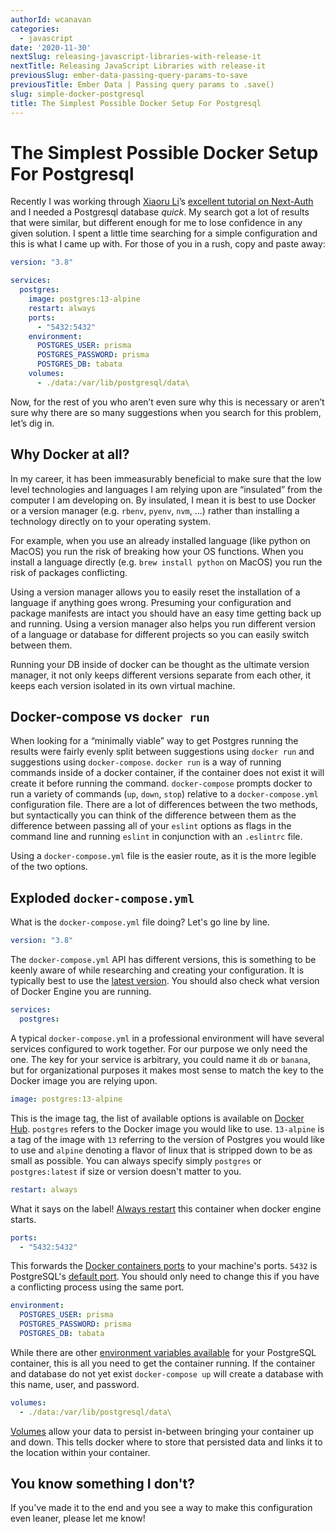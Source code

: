 ```yaml
---
authorId: wcanavan
categories: 
  - javascript
date: '2020-11-30'
nextSlug: releasing-javascript-libraries-with-release-it
nextTitle: Releasing JavaScript Libraries with release-it
previousSlug: ember-data-passing-query-params-to-save
previousTitle: Ember Data | Passing query params to .save()
slug: simple-docker-postgresql
title: The Simplest Possible Docker Setup For Postgresql
---
```


# The Simplest Possible Docker Setup For Postgresql

Recently I was working through [Xiaoru Li](https://www.xiaoru.li/)’s [excellent tutorial on Next-Auth](https://dev.to/prisma/passwordless-authentication-with-next-js-prisma-and-next-auth-5g8g) and I needed a Postgresql database _quick_. My search got a lot of results that were similar, but different enough for me to lose confidence in any given solution. I spent a little time searching for a simple configuration and this is what I came up with. For those of you in a rush, copy and paste away:

```yml
version: "3.8"

services:
  postgres:
    image: postgres:13-alpine
    restart: always
    ports:
      - "5432:5432"
    environment:
      POSTGRES_USER: prisma
      POSTGRES_PASSWORD: prisma
      POSTGRES_DB: tabata
    volumes:
      - ./data:/var/lib/postgresql/data\
```

Now, for the rest of you who aren’t even sure why this is necessary or aren’t sure why there are so many suggestions when you search for this problem, let’s dig in.

## Why Docker at all?

In my career, it has been immeasurably beneficial to make sure that the low level technologies and languages I am relying upon are “insulated” from the computer I am developing on. By insulated, I mean it is best to use Docker or a version manager (e.g. `rbenv`, `pyenv`, `nvm`, ...) rather than installing a technology directly on to your operating system.

For example, when you use an already installed language (like python on MacOS) you run the risk of breaking how your OS functions. When you install a language directly (e.g. `brew install python` on MacOS) you run the risk of packages conflicting.

Using a version manager allows you to easily reset the installation of a language if anything goes wrong. Presuming your configuration and package manifests are intact you should have an easy time getting back up and running. Using a version manager also helps you run different version of a language or database for different projects so you can easily switch between them.

Running your DB inside of docker can be thought as the ultimate version manager, it not only keeps different versions separate from each other, it keeps each version isolated in its own virtual machine.

## Docker-compose vs `docker run`

When looking for a “minimally viable” way to get Postgres running the results were fairly evenly split between suggestions using `docker run` and suggestions using `docker-compose`. `docker run` is a way of running commands inside of a docker container, if the container does not exist it will create it before running the command. `docker-compose` prompts docker to run a variety of commands (`up`, `down`, `stop`) relative to a `docker-compose.yml` configuration file. There are a lot of differences between the two methods, but syntactically you can think of the difference between them as the difference between passing all of your `eslint` options as flags in the command line and running `eslint` in conjunction with an `.eslintrc` file.

Using a `docker-compose.yml` file is the easier route, as it is the more legible of the two options.

## Exploded `docker-compose.yml`

What is the `docker-compose.yml` file doing? Let's go line by line.

```yml
version: "3.8"
```

The `docker-compose.yml` API has different versions, this is something to be keenly aware of while researching and creating your configuration. It is typically best to use the [latest version](https://docs.docker.com/compose/compose-file/). You should also check what version of Docker Engine you are running.

```yml
services:
  postgres:
```

A typical `docker-compose.yml` in a professional environment will have several services configured to work together. For our purpose we only need the one. The key for your service is arbitrary, you could name it `db` or `banana`, but for organizational purposes it makes most sense to match the key to the Docker image you are relying upon.

```yml
image: postgres:13-alpine
```

This is the image tag, the list of available options is available on [Docker Hub](https://hub.docker.com/_/postgres). `postgres` refers to the Docker image you would like to use. `13-alpine` is a tag of the image with `13` referring to the version of Postgres you would like to use and `alpine` denoting a flavor of linux that is stripped down to be as small as possible. You can always specify simply `postgres` or `postgres:latest` if size or version doesn't matter to you.

```yml
restart: always
```

What it says on the label! [Always restart](https://docs.docker.com/compose/compose-file/#restart) this container when docker engine starts.

```yml
ports:
  - "5432:5432"
```

This forwards the [Docker containers ports](https://docs.docker.com/compose/compose-file/#ports) to your machine's ports. `5432` is PostgreSQL's [default port](https://www.postgresql.org/docs/current/app-postgres.html). You should only need to change this if you have a conflicting process using the same port.

```yml
environment:
  POSTGRES_USER: prisma
  POSTGRES_PASSWORD: prisma
  POSTGRES_DB: tabata
```

While there are other [environment variables available](https://hub.docker.com/_/postgres) for your PostgreSQL container, this is all you need to get the container running. If the container and database do not yet exist `docker-compose up` will create a database with this name, user, and password.

```yml
volumes:
  - ./data:/var/lib/postgresql/data\
```

[Volumes](https://docs.docker.com/compose/compose-file/#volume-configuration-reference) allow your data to persist in-between bringing your container up and down. This tells docker where to store that persisted data and links it to the location within your container.

## You know something I don't?

If you've made it to the end and you see a way to make this configuration even leaner, please let me know!
